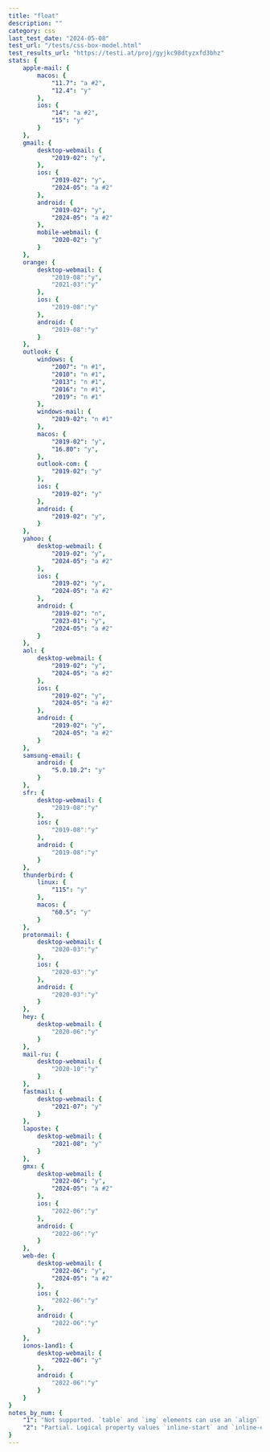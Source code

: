 ```yaml
---
title: "float"
description: ""
category: css
last_test_date: "2024-05-08"
test_url: "/tests/css-box-model.html"
test_results_url: "https://testi.at/proj/gyjkc98dtyzxfd3bhz"
stats: {
	apple-mail: {
		macos: {
            "11.7": "a #2",
			"12.4": "y"
		},
		ios: {
			"14": "a #2",
            "15": "y"
		}
	},
	gmail: {
		desktop-webmail: {
			"2019-02": "y",
		},
		ios: {
			"2019-02": "y",
            "2024-05": "a #2"
		},
		android: {
			"2019-02": "y",
            "2024-05": "a #2"
		},
        mobile-webmail: {
            "2020-02": "y"
        }
	},
    orange: {
        desktop-webmail: {
            "2019-08":"y",
            "2021-03":"y"
        },
        ios: {
            "2019-08":"y"
        },
        android: {
            "2019-08":"y"
        }
    },
	outlook: {
		windows: {
			"2007": "n #1",
			"2010": "n #1",
			"2013": "n #1",
			"2016": "n #1",
			"2019": "n #1"
		},
		windows-mail: {
			"2019-02": "n #1"
		},
		macos: {
			"2019-02": "y",
            "16.80": "y",
		},
		outlook-com: {
			"2019-02": "y"
		},
		ios: {
			"2019-02": "y"
		},
		android: {
			"2019-02": "y",
		}
	},
	yahoo: {
		desktop-webmail: {
			"2019-02": "y",
            "2024-05": "a #2"
		},
		ios: {
			"2019-02": "y",
            "2024-05": "a #2"
		},
		android: {
			"2019-02": "n",
			"2023-01": "y",
            "2024-05": "a #2"
		}
	},
	aol: {
		desktop-webmail: {
			"2019-02": "y",
            "2024-05": "a #2"
		},
		ios: {
			"2019-02": "y",
            "2024-05": "a #2"
		},
		android: {
			"2019-02": "y",
            "2024-05": "a #2"
		}
	},
	samsung-email: {
		android: {
			"5.0.10.2": "y"
		}
	},
    sfr: {
        desktop-webmail: {
            "2019-08":"y"
        },
        ios: {
            "2019-08":"y"
        },
        android: {
            "2019-08":"y"
        }
    },
	thunderbird: {
        linux: {
			"115": "y"
		},
		macos: {
			"60.5": "y"
		}
	},
    protonmail: {
        desktop-webmail: {
            "2020-03":"y"
        },
        ios: {
            "2020-03":"y"
        },
        android: {
            "2020-03":"y"
        }
    },
    hey: {
        desktop-webmail: {
            "2020-06":"y"
        }
    },
    mail-ru: {
        desktop-webmail: {
            "2020-10":"y"
        }
    },
	fastmail: {
		desktop-webmail: {
			"2021-07": "y"
		}
	},
    laposte: {
        desktop-webmail: {
            "2021-08": "y"
        }
    },
    gmx: {
        desktop-webmail: {
            "2022-06": "y",
            "2024-05": "a #2"
        },
        ios: {
            "2022-06":"y"
        },
        android: {
            "2022-06":"y"
        }
    },
    web-de: {
        desktop-webmail: {
            "2022-06": "y",
            "2024-05": "a #2"
        },
        ios: {
            "2022-06":"y"
        },
        android: {
            "2022-06":"y"
        }
    },
    ionos-1and1: {
        desktop-webmail: {
            "2022-06": "y"
        },
        android: {
            "2022-06":"y"
        }
    }
}
notes_by_num: {
    "1": "Not supported. `table` and `img` elements can use an `align` attribute to get a similar effect.",
    "2": "Partial. Logical property values `inline-start` and `inline-end` are not supported."
}
---
```

